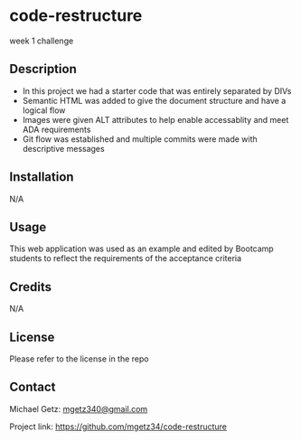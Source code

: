 # code-restructure

week 1 challenge

## Description

- In this project we had a starter code that was entirely separated by DIVs
- Semantic HTML was added to give the document structure and have a logical flow
- Images were given ALT attributes to help enable accessablity and meet ADA requirements
- Git flow was established and multiple commits were made with descriptive messages

## Installation

N/A

## Usage

This web application was used as an example and edited by Bootcamp students to reflect the requirements of the acceptance criteria

## Credits

N/A

## License

Please refer to the license in the repo

## Contact

Michael Getz: mgetz340@gmail.com

Project link: https://github.com/mgetz34/code-restructure
